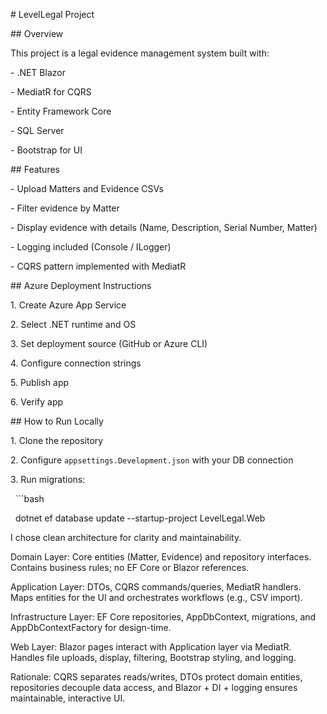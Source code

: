 \# LevelLegal Project



\## Overview

This project is a legal evidence management system built with:

\- .NET Blazor

\- MediatR for CQRS

\- Entity Framework Core

\- SQL Server

\- Bootstrap for UI



\## Features

\- Upload Matters and Evidence CSVs

\- Filter evidence by Matter

\- Display evidence with details (Name, Description, Serial Number, Matter)

\- Logging included (Console / ILogger)

\- CQRS pattern implemented with MediatR



\## Azure Deployment Instructions

1\. Create Azure App Service

2\. Select .NET runtime and OS

3\. Set deployment source (GitHub or Azure CLI)

4\. Configure connection strings

5\. Publish app

6\. Verify app



\## How to Run Locally

1\. Clone the repository

2\. Configure `appsettings.Development.json` with your DB connection

3\. Run migrations:

&nbsp;  ```bash

&nbsp;  dotnet ef database update --startup-project LevelLegal.Web





I chose clean architecture for clarity and maintainability.



Domain Layer: Core entities (Matter, Evidence) and repository interfaces. Contains business rules; no EF Core or Blazor references.



Application Layer: DTOs, CQRS commands/queries, MediatR handlers. Maps entities for the UI and orchestrates workflows (e.g., CSV import).



Infrastructure Layer: EF Core repositories, AppDbContext, migrations, and AppDbContextFactory for design-time.



Web Layer: Blazor pages interact with Application layer via MediatR. Handles file uploads, display, filtering, Bootstrap styling, and logging.



Rationale: CQRS separates reads/writes, DTOs protect domain entities, repositories decouple data access, and Blazor + DI + logging ensures maintainable, interactive UI.

